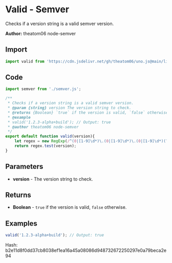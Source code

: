 # Valid - Semver
Checks if a version string is a valid semver version.

**Author:** theatom06 node-semver

## Import 

```js
import valid from 'https://cdn.jsdelivr.net/gh/theatom06/uno.js@main/lib/Semver/valid';
```

## Code
```js
import semver from './semver.js';

/**
 * Checks if a version string is a valid semver version.
 * @param {string} version The version string to check. 
 * @returns {Boolean} `true` if the version is valid, `false` otherwise.
 * @example
 * valid('1.2.3-alpha+build'); // Output: true
 * @author theatom06 node-semver
 */
export default function valid(version){
    let regex = new RegExp(/^(0|[1-9]\d*)\.(0|[1-9]\d*)\.(0|[1-9]\d*)(?:-((?:0|[1-9]\d*|[a-zA-Z-][0-9a-zA-Z-]*)(?:\.(?:0|[1-9]\d*|[a-zA-Z-][0-9a-zA-Z-]*))*))?(?:\+([0-9a-zA-Z-]+(?:\.[0-9a-zA-Z-]+)*))?$/);
    return regex.test(version);
}
```

## Parameters
* **version** - The version string to check.


## Returns
* **Boolean** - `true` if the version is valid, `false` otherwise.


## Examples
```js
valid('1.2.3-alpha+build'); // Output: true

```

Hash: b2e11d8f0dd37cb8038ef1ea16a45a08086d948732672250297e0a79beca2e94